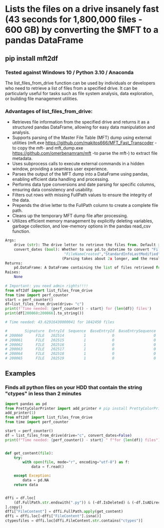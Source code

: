 # Lists the files on a drive insanely fast (43 seconds for 1,800,000 files - 600 GB) by converting the $MFT to a pandas DataFrame 

## pip install mft2df

### Tested against Windows 10 / Python 3.10 / Anaconda 


The list_files_from_drive function can be used by individuals or developers who need to retrieve a 
list of files from a specified drive. 
It can be particularly useful for tasks such as file system analysis, data exploration, or building file management utilities.

### Advantages of list_files_from_drive:

- Retrieves file information from the specified drive and returns it as a structured pandas DataFrame, allowing for easy data manipulation and analysis.
- Supports parsing of the Master File Table (MFT) dump using external utilities (mft.exe https://github.com/makitos666/MFT_Fast_Transcoder -to copy the mft-  and mft_dump.exe https://github.com/omerbenamram/mft -to parse the mft-) to extract file metadata.
- Uses subprocess calls to execute external commands in a hidden window, providing a seamless user experience.
- Parses the output of the MFT dump into a DataFrame using pandas, enabling efficient data handling and processing.
- Performs data type conversions and date parsing for specific columns, ensuring data consistency and usability.
- Filters out rows with missing FullPath values to ensure the integrity of the data.
- Prepends the drive letter to the FullPath column to create a complete file path.
- Cleans up the temporary MFT dump file after processing.
- Utilizes efficient memory management by explicitly deleting variables, garbage collection, and low-memory options in the pandas read_csv function.


```python
Args:
    drive (str): The drive letter to retrieve the files from. Default is "c".
    convert_dates (bool): Whether to use pd.to_datetime to convert "FileNameLastModified", "FileNameLastAccess",
                           "FileNameCreated","StandardInfoLastModified","StandardInfoLastAccess","StandardInfoCreated"
                          (Parsing takes about 2x longer, and the resulting DataFrame is about 30% bigger)
Returns:
    pd.DataFrame: A DataFrame containing the list of files retrieved from the drive.
Raises:
    None
    
# Important: you need admin rights!!!!
from mft2df import list_files_from_drive
from time import perf_counter
start = perf_counter()
df=list_files_from_drive(drive= "c")
print(f'Time needed: {perf_counter() - start} for {len(df)} files')
print(df[200060:200066].to_string())

# Time needed: 43.62916430000041 for 1842450 files

#        Signature  EntryId  Sequence  BaseEntryId  BaseEntrySequence  HardLinkCount      Flags  UsedEntrySize  TotalEntrySize  FileSize  IsADirectory  IsDeleted  HasAlternateDataStreams StandardInfoFlags     StandardInfoLastModified       StandardInfoLastAccess          StandardInfoCreated           FileNameFlags         FileNameLastModified           FileNameLastAccess              FileNameCreated                                                                                                                     FullPath
# 200060      FILE   202514         1            0                  0              2  ALLOCATED            672            1024       211         False      False                    False           (empty)  2020-03-04T10:38:59.012552Z  2020-03-04T10:38:59.012552Z  2020-03-04T10:39:00.779040Z  FILE_ATTRIBUTE_ARCHIVE  2020-03-04T10:38:59.012552Z  2020-03-04T10:38:59.012552Z  2020-03-04T10:38:59.012552Z  c:\Windows\WinSxS\Manifests\amd64_bthmtpenum.inf-languagepack_31bf3856ad364e35_10.0.18362.1_de-de_710d1caf8aa9bb19.manifest
# 200061      FILE   202515         1            0                  0              2  ALLOCATED            664            1024       208         False      False                    False           (empty)  2020-03-04T10:38:59.022586Z  2020-03-04T10:38:59.022586Z  2020-03-04T10:39:00.779040Z  FILE_ATTRIBUTE_ARCHIVE  2020-03-04T10:38:59.022586Z  2020-03-04T10:38:59.022586Z  2020-03-04T10:38:59.022586Z       c:\Windows\WinSxS\Manifests\amd64_c_wpd.inf-languagepack_31bf3856ad364e35_10.0.18362.1_de-de_a4c4bcf7ec41f07e.manifest
# 200062      FILE   202516         1            0                  0              2  ALLOCATED            672            1024       207         False      False                    False           (empty)  2020-03-04T10:38:59.032170Z  2020-03-04T10:38:59.032170Z  2020-03-04T10:39:00.779040Z  FILE_ATTRIBUTE_ARCHIVE  2020-03-04T10:38:59.032170Z  2020-03-04T10:38:59.032170Z  2020-03-04T10:38:59.022586Z     c:\Windows\WinSxS\Manifests\amd64_wpdcomp.inf-languagepack_31bf3856ad364e35_10.0.18362.1_de-de_78d37c0df7225559.manifest
# 200063      FILE   202517         1            0                  0              2  ALLOCATED            664            1024       207         False      False                    False           (empty)  2020-03-04T10:38:59.032699Z  2020-03-04T10:38:59.032699Z  2020-03-04T10:39:00.794664Z  FILE_ATTRIBUTE_ARCHIVE  2020-03-04T10:38:59.032699Z  2020-03-04T10:38:59.032699Z  2020-03-04T10:38:59.032699Z       c:\Windows\WinSxS\Manifests\amd64_wpdfs.inf-languagepack_31bf3856ad364e35_10.0.18362.1_de-de_a09f098927b0c6b9.manifest
# 200064      FILE   202518         1            0                  0              2  ALLOCATED            664            1024       208         False      False                    False           (empty)  2020-03-04T10:38:59.042535Z  2020-03-04T10:38:59.042535Z  2020-03-04T10:39:00.794664Z  FILE_ATTRIBUTE_ARCHIVE  2020-03-04T10:38:59.042535Z  2020-03-04T10:38:59.042535Z  2020-03-04T10:38:59.032699Z      c:\Windows\WinSxS\Manifests\amd64_wpdmtp.inf-languagepack_31bf3856ad364e35_10.0.18362.1_de-de_13d74fb245acf719.manifest
# 200065      FILE   202519         1            0                  0              2  ALLOCATED            672            1024       211         False      False                    False           (empty)  2020-03-04T10:38:59.042535Z  2020-03-04T10:38:59.042535Z  2020-03-04T10:39:00.794664Z  FILE_ATTRIBUTE_ARCHIVE  2020-03-04T10:38:59.042535Z  2020-03-04T10:38:59.042535Z  2020-03-04T10:38:59.042535Z    c:\Windows\WinSxS\Manifests\amd64_wpdmtphw.inf-languagepack_31bf3856ad364e35_10.0.18362.1_de-de_52e461d8f91111b2.manifest

```

## Examples

### Finds all python files on your HDD that contain the string "ctypes" in less than 2 minutes

```python
import pandas as pd
from PrettyColorPrinter import add_printer # pip install PrettyColorPrinter
add_printer(1)
from mft2df import list_files_from_drive
from time import perf_counter

start = perf_counter()
df = list_files_from_drive(drive="c", convert_dates=False)
print(f"Time needed: {perf_counter() - start} " f"for {len(df)} files")


def get_content(file):
    try:
        with open(file, mode="r", encoding="utf-8") as f:
            data = f.read()

    except Exception:
        data = pd.NA
    return data


dffi = df.loc[
    (df.FullPath.str.endswith(".py")) & (~df.IsDeleted) & (~df.IsADirectory)
].copy()
dffi["FileContent"] = dffi.FullPath.apply(get_content)
dffi = dffi.loc[~dffi["FileContent"].isna()]
ctypesfiles = dffi.loc[dffi.FileContent.str.contains("ctypes")]
```